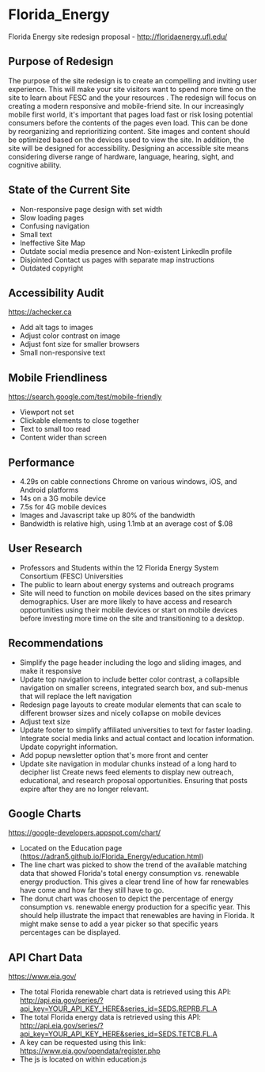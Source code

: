 # Florida_Energy
Florida Energy site redesign proposal - http://floridaenergy.ufl.edu/


## Purpose of Redesign

The purpose of the site redesign is to create an compelling and inviting user experience. This will make your site visitors want to spend more time on the site to learn about FESC and the your resources . The redesign will focus on creating a modern responsive and mobile-friend site. In our increasingly mobile first world, it's important that pages load fast or risk losing potential consumers before the contents of the pages even load. This can be done by reorganizing and reprioritizing content. Site images and content should be optimized based on the devices used to view the site. In addition, the site will be designed for accessibility. Designing an accessible site means considering diverse range of hardware, language, hearing, sight, and cognitive ability. 

## State of the Current Site 
* Non-responsive page design with set width
* Slow loading pages
* Confusing navigation
* Small text
* Ineffective Site Map
* Outdate social media presence and Non-existent LinkedIn profile
* Disjointed Contact us pages with separate map instructions
* Outdated copyright
	
## Accessibility Audit 
https://achecker.ca
* Add alt tags to images
* Adjust color contrast on image
* Adjust font size for smaller browsers
* Small non-responsive text

## Mobile Friendliness
https://search.google.com/test/mobile-friendly
* Viewport not set
* Clickable elements to close together
* Text to small too read
* Content wider than screen

## Performance
* 4.29s on cable connections Chrome on various windows, iOS, and Android platforms
* 14s on a 3G mobile device
* 7.5s for 4G mobile devices
* Images and Javascript take up 80% of the bandwidth
* Bandwidth is relative high, using 1.1mb at an average cost of $.08
	
## User Research 
* Professors and Students within the 12 Florida Energy System Consortium (FESC) Universities
* The public to learn about energy systems and outreach programs
* Site will need to function on mobile devices based on the sites primary demographics. User are more likely to have access and research opportunities using their mobile devices or start on mobile devices before investing more time on the site and transitioning to a desktop.

## Recommendations
* Simplify the page header including the logo and sliding images, and make it responsive
* Update top navigation to include better color contrast, a collapsible navigation on smaller screens, integrated search box, and sub-menus that will replace the left navigation
* Redesign page layouts to create modular elements that can scale to different browser sizes and nicely collapse on mobile devices
* Adjust text size
* Update footer to simplify affiliated universities to text for faster loading. Integrate social media links and actual contact and location information. Update copyright information.
* Add popup newsletter option that's more front and center
* Update site navigation in modular chunks instead of a long hard to decipher list
Create news feed elements to display new outreach, educational, and research proposal opportunities. Ensuring that posts expire after they are no longer relevant. 

## Google Charts
https://google-developers.appspot.com/chart/
* Located on the Education page (https://adran5.github.io/Florida_Energy/education.html)
* The line chart was picked to show the trend of the available matching data that showed Florida's total energy consumption vs. renewable energy production. This gives a clear trend line of how far renewables have come and how far they still have to go.
* The donut chart was choosen to depict the percentage of energy consumption vs. renewable energy production for a specific year. This should help illustrate the impact that renewables are having in Florida. It might make sense to add a year picker so that specific years percentages can be displayed. 

## API Chart Data
https://www.eia.gov/
* The total Florida renewable chart data is retrieved using this API: http://api.eia.gov/series/?api_key=YOUR_API_KEY_HERE&series_id=SEDS.REPRB.FL.A
* The total Florida energy data is retrieved using this API: http://api.eia.gov/series/?api_key=YOUR_API_KEY_HERE&series_id=SEDS.TETCB.FL.A
* A key can be requested using this link: https://www.eia.gov/opendata/register.php
* The js is located on within education.js
